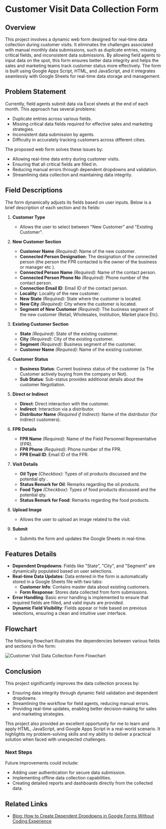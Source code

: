 # Customer Visit Data Collection Form

## Overview
This project involves a dynamic web form designed for real-time data collection during customer visits. It eliminates the challenges associated with manual monthly data submissions, such as duplicate entries, missing critical fields, and inconsistent data submissions. By allowing field agents to input data on the spot, this form ensures better data integrity and helps the sales and marketing teams track customer status more effectively. The form is built using Google Apps Script, HTML, and JavaScript, and it integrates seamlessly with Google Sheets for real-time data storage and management.

## Problem Statement
Currently, field agents submit data via Excel sheets at the end of each month. This approach has several problems:
- Duplicate entries across various fields.
- Missing critical data fields required for effective sales and marketing strategies.
- Inconsistent data submission by agents.
- Difficulty in accurately tracking customers across different cities.

The proposed web form solves these issues by:
- Allowing real-time data entry during customer visits.
- Ensuring that all critical fields are filled in.
- Reducing manual errors through dependent dropdowns and validation.
- Streamlining data collection and maintaining data integrity.

## Field Descriptions
The form dynamically adjusts its fields based on user inputs. Below is a brief description of each section and its fields:

1. **Customer Type**
   - Allows the user to select between "New Customer" and "Existing Customer".

2. **New Customer Section**
   - **Customer Name** *(Required)*: Name of the new customer.
   - **Connected Person Designation**: The designation of the connected person (the person the FPR contacted is the owner of the business or manager etc ).
   - **Connected Person Name** *(Required)*: Name of the contact person.
   - **Connected Person Phone No** *(Required)*: Phone number of the contact person.
   - **Connection Email ID**: Email ID of the contact person.
   - **Locality**: Locality of the new customer.
   - **New State** *(Required)*: State where the customer is located.
   - **New City** *(Required)*: City where the customer is located.
   - **Segment of New Customer** *(Required)*: The business segment of the new customer (Retail, Wholesales, Institution, Market place Etc).

3. **Existing Customer Section**
   - **State** *(Required)*: State of the existing customer.
   - **City** *(Required)*: City of the existing customer.
   - **Segment** *(Required)*: Business segment of the customer.
   - **Customer Name** *(Required)*: Name of the existing customer.

4. **Customer Status**
   - **Business Status**: Current business status of the customer (is The Customer actively buying from the company or Not).
   - **Sub Status**: Sub-status provides additional details about the customer Negotiation.

5. **Direct or Indirect**
   - **Direct**: Direct interaction with the customer.
   - **Indirect**: Interaction via a distributor.
   - **Distributor Name** *(Required if Indirect)*: Name of the distributor (for indirect customers).

6. **FPR Details**
   - **FPR Name** *(Required)*: Name of the Field Personnel Representative (FPR).
   - **FPR Phone** *(Required)*: Phone number of the FPR.
   - **FPR Email ID**: Email ID of the FPR.

7. **Visit Details**
   - **Oil Type** *(Checkbox)*: Types of oil products discussed and the potential qty .
   - **Status Remark for Oil**: Remarks regarding the oil products.
   - **Food Type** *(Checkbox)*: Types of food products discussed and the potential qty.
   - **Status Remark for Food**: Remarks regarding the food products.

8. **Upload Image**
   - Allows the user to upload an image related to the visit.

9. **Submit**
   - Submits the form and updates the Google Sheets in real-time.

## Features Details
- **Dependent Dropdowns**: Fields like "State", "City", and "Segment" are dynamically populated based on user selections.
- **Real-time Data Updates**: Data entered in the form is automatically stored in a Google Sheets file with two tabs:
  - **Customer Info**: Contains master data about existing customers.
  - **Form Response**: Stores data collected from form submissions.
- **Error Handling**: Basic error handling is implemented to ensure that required fields are filled, and valid inputs are provided.
- **Dynamic Field Visibility**: Fields appear or hide based on previous selections, ensuring a clean and intuitive user interface.

## Flowchart
The following flowchart illustrates the dependencies between various fields and sections in the form:

![Customer Visit Data Collection Form Flowchart](https://github.com/user-attachments/assets/ce49474c-d6f2-4fd4-8f88-a686554d55b9)


## Conclusion
This project significantly improves the data collection process by:
- Ensuring data integrity through dynamic field validation and dependent dropdowns.
- Streamlining the workflow for field agents, reducing manual errors.
- Providing real-time updates, enabling better decision-making for sales and marketing strategies.

This project also provided an excellent opportunity for me to learn and apply HTML, JavaScript, and Google Apps Script in a real-world scenario. It highlights my problem-solving skills and my ability to deliver a practical solution when faced with unexpected challenges.

### Next Steps
Future improvements could include:
- Adding user authentication for secure data submission.
- Implementing offline data collection capabilities.
- Creating detailed reports and dashboards directly from the collected data.

## Related Links
- [Blog: How to Create Dependent Dropdowns in Google Forms Without Coding Experience](https://medium.com/@soumyadeepbose550/building-a-dynamic-data-collection-form-using-google-apps-script-643e297d0d0c)  
  
